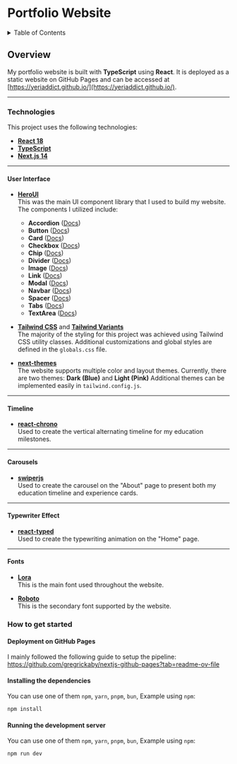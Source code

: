 # Portfolio Website

<!-- TABLE OF CONTENTS -->
<details>
  <summary>Table of Contents</summary>
  <ol>
    <li>
      <a href="#overview">Overview</a>
      <ul>
        <li><a href="#technologies">Technologies</a></li>
        <ul>
          <li><a href="#user-interface">User Interface</a></li>
          <li><a href="#timeline">Timeline</a></li>
          <li><a href="#carousels">Carousels</a></li>
          <li><a href="#typewriter-effect">Typewriter Effect</a></li>
          <li><a href="#fonts">Fonts</a></li>
        </ul>
        <li><a href="#how-to-get-started">How to Get Started</a></li>
        <ul>
          <li><a href="#deployment-on-github-pages">Deployment on GitHub Pages</a></li>
          <li><a href="#installing-the-dependencies">Installing the Dependencies</a></li>
          <li><a href="#running-the-development-server">Running the Development Server</a></li>
        </ul>
      </ul>
    </li>
  </ol>
</details>

<!-- OVERVIEW -->
## Overview

My portfolio website is built with **TypeScript** using **React**. It is deployed as a static website on GitHub Pages and can be accessed at [https://yeriaddict.github.io/](https://yeriaddict.github.io/).

---

### Technologies

This project uses the following technologies:

- **[React 18](https://react.dev/)**
- **[TypeScript](https://www.typescriptlang.org/)**
- **[Next.js 14](https://nextjs.org/docs/getting-started)**

---

#### User Interface

- **[HeroUI](https://www.heroui.com/)**  
  This was the main UI component library that I used to build my website. The components I utilized include:
  - **Accordion** ([Docs](https://nextui.org/docs/components/accordion))
  - **Button** ([Docs](https://nextui.org/docs/components/button))
  - **Card** ([Docs](https://nextui.org/docs/components/card))
  - **Checkbox** ([Docs](https://nextui.org/docs/components/checkbox))
  - **Chip** ([Docs](https://nextui.org/docs/components/chip))
  - **Divider** ([Docs](https://nextui.org/docs/components/divider))
  - **Image** ([Docs](https://nextui.org/docs/components/image))
  - **Link** ([Docs](https://nextui.org/docs/components/link))
  - **Modal** ([Docs](https://nextui.org/docs/components/modal))
  - **Navbar** ([Docs](https://nextui.org/docs/components/navbar))
  - **Spacer** ([Docs](https://nextui.org/docs/components/spacer))
  - **Tabs** ([Docs](https://nextui.org/docs/components/tabs))
  - **TextArea** ([Docs](https://nextui.org/docs/components/textarea))

- **[Tailwind CSS](https://tailwindcss.com/)** and **[Tailwind Variants](https://tailwind-variants.org/)**  
  The majority of the styling for this project was achieved using Tailwind CSS utility classes. Additional customizations and global styles are defined in the `globals.css` file.

- **[next-themes](https://github.com/pacocoursey/next-themes/)**  
  The website supports multiple color and layout themes. Currently, there are two themes: **Dark (Blue)** and **Light (Pink)**
  Additional themes can be implemented easily in `tailwind.config.js`.

---

#### Timeline

- **[react-chrono](https://github.com/prabhuignoto/react-chrono/)**  
  Used to create the vertical alternating timeline for my education milestones.

---

#### Carousels

- **[swiperjs](https://swiperjs.com/)**  
  Used to create the carousel on the "About" page to present both my education timeline and experience cards.

---

#### Typewriter Effect

- **[react-typed](https://github.com/ssbeefeater/react-typed?tab=readme-ov-file)**  
  Used to create the typewriting animation on the "Home" page.

---

#### Fonts

- **[Lora](https://fonts.google.com/specimen/Lora)**  
  This is the main font used throughout the website.

- **[Roboto](https://fonts.google.com/specimen/Roboto)**  
  This is the secondary font supported by the website. 

### How to get started

#### Deployment on GitHub Pages

I mainly followed the following guide to setup the pipeline: https://github.com/gregrickaby/nextjs-github-pages?tab=readme-ov-file

#### Installing the dependencies

You can use one of them `npm`, `yarn`, `pnpm`, `bun`, Example using `npm`:

```bash
npm install
```

#### Running the development server

You can use one of them `npm`, `yarn`, `pnpm`, `bun`, Example using `npm`:

```bash
npm run dev
```

